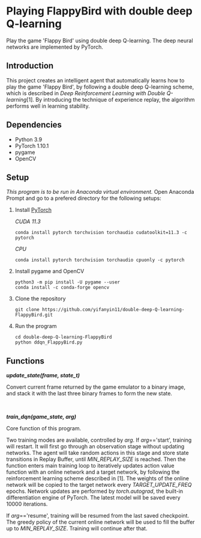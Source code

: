 # Playing FlappyBird with double deep Q-learning

Play the game 'Flappy Bird' using double deep Q-learning. The deep neural networks are implemented by PyTorch.

## Introduction
This project creates an intelligent agent that automatically learns how to play the game 'Flappy Bird', by following a double deep Q-learning scheme, which is described in _Deep Reinforcement Learning with Double Q-learning_[1]. By introducing the technique of experience replay, the algorithm performs well in learning stability. 

## Dependencies
- Python 3.9
- PyTorch 1.10.1
- pygame
- OpenCV

## Setup
_This program is to be run in Anaconda virtual environment._ Open Anaconda Prompt and go to a prefered directory for the following setups:
 
1. Install [PyTorch](https://pytorch.org/)

   _CUDA 11.3_
    ```
    conda install pytorch torchvision torchaudio cudatoolkit=11.3 -c pytorch
    ```
   _CPU_
    ```
    conda install pytorch torchvision torchaudio cpuonly -c pytorch
    ```

2. Install pygame and OpenCV
   ```
   python3 -m pip install -U pygame --user
   conda install -c conda-forge opencv
   ```

3. Clone the repository
   ```
   git clone https://github.com/yifanyin11/double-deep-Q-learning-FlappyBird.git
   ```

4. Run the program
   ```
   cd double-deep-Q-learning-FlappyBird
   python ddqn_FlappyBird.py
   ```

## Functions
_**update_state(frame, state_t)**_

Convert current frame returned by the game emulator to a binary image, and stack it with the last three binary frames to form the new state.

&nbsp;

_**train_dqn(game_state, arg)**_

Core function of this program. 

Two training modes are available, controlled by _arg_. If _arg_=='start', training will restart. It will first go through an observation stage without updating networks. The agent will take random actions in this stage and store state transitions in Replay Buffer, until _MIN_REPLAY_SIZE_ is reached. Then the function enters main training loop to iteratively updates action value function with an online network and a target network, by following the reinforcement learning scheme described in [1]. The weights of the online network will be copied to the target network every _TARGET_UPDATE_FREQ_ epochs. Network updates are performed by _torch.autograd_, the built-in differentiation engine of PyTorch. The latest model will be saved every 10000 iterations.

If _arg_=='resume', training will be resumed from the last saved checkpoint. The greedy policy of the current online network will be used to fill the buffer up to _MIN_REPLAY_SIZE_. Training will continue after that.
